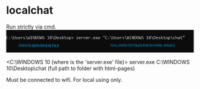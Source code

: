 # localchat

Run strictly via cmd.
![CMD](https://github.com/jenyasubbotina/localchat/blob/master/how_to.png)

<C:\WINDOWS 10 (where is the 'server.exe' file)> server.exe C:\WINDOWS 10\Desktop\chat (full path to folder with html-pages)

Must be connected to wifi. For local using only.
